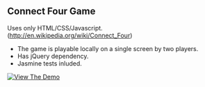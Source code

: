 Connect Four Game
-----------------
Uses only HTML/CSS/Javascript. (http://en.wikipedia.org/wiki/Connect_Four)

* The game is playable locally on a single screen by two players.
* Has jQuery dependency.
* Jasmine tests inluded.

[![View The Demo](https://www.mtb.com/personal/onlineservices/PublishingImages/alt-banking-button-view-demo-cs5452.jpg)](http://codepen.io/vasanthkay/pen/bfHKp)
